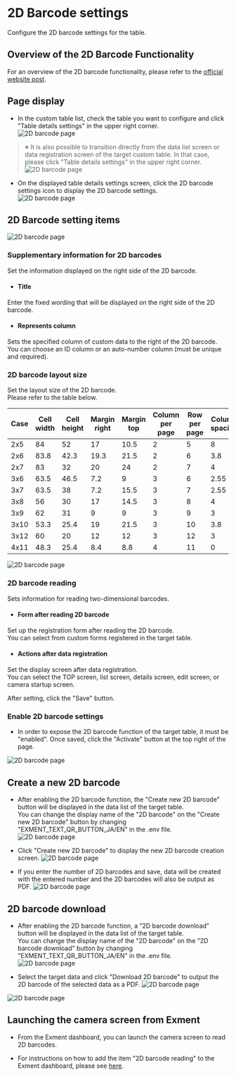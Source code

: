 # 2D Barcode settings
Configure the 2D barcode settings for the table.

## Overview of the 2D Barcode Functionality
For an overview of the 2D barcode functionality, please refer to the [official website post](https://exment.net/release_v6-1-0/).

## Page display
- In the custom table list, check the table you want to configure and click "Table details settings" in the upper right corner.  
![2D barcode page](img/2d_barcode/barcode1.png)

> ※ It is also possible to transition directly from the data list screen or data registration screen of the target custom table. In that case, please click "Table details settings" in the upper right corner.  
![2D barcode page](img/2d_barcode/barcode12.png)

- On the displayed table details settings screen, click the 2D barcode settings icon to display the 2D barcode settings.  
![2D barcode page](img/2d_barcode/barcode2.png)

## 2D Barcode setting items
![2D barcode page](img/2d_barcode/barcode3.png)

### Supplementary information for 2D barcodes
Set the information displayed on the right side of the 2D barcode.

- #### Title
Enter the fixed wording that will be displayed on the right side of the 2D barcode.  

- #### Represents column
Sets the specified column of custom data to the right of the 2D barcode.    
You can choose an ID column or an auto-number column (must be unique and required).

### 2D barcode layout size
Set the layout size of the 2D barcode.  
Please refer to the table below.

| Case | Cell width | Cell height | Margin right | Margin top | Column per page | Row per page | Column spacing | Row spacing |
| ---- | ---- | ---- | ---- | ---- | ---- | ---- | ---- | ---- |
| 2x5 | 84 | 52 | 17 | 10.5 | 2 | 5 | 8 | 4 |
| 2x6 | 83.8 | 42.3 | 19.3 | 21.5 | 2 | 6 | 3.8 | 0 |
| 2x7 | 83 | 32 | 20 | 24 | 2 | 7 | 4 | 4 |
| 3x6 | 63.5 | 46.5 | 7.2 | 9 | 3 | 6 | 2.55 | 0 |
| 3x7 | 63.5 | 38 | 7.2 | 15.5 | 3 | 7 | 2.55 | 0 |
| 3x8 | 56 | 30 | 17 | 14.5 | 3 | 8 | 4 | 4 |
| 3x9 | 62 | 31 | 9 | 9 | 3 | 9 | 3 | 0 |
| 3x10 | 53.3 | 25.4 | 19 | 21.5 | 3 | 10 | 3.8 | 0 |
| 3x12 | 60 | 20 | 12 | 12 | 3 | 12 | 3 | 3 |
| 4x11 | 48.3 | 25.4 | 8.4 | 8.8 | 4 | 11 | 0 | 0 |

![2D barcode page](img/2d_barcode/barcode4.png)

### 2D barcode reading
Sets information for reading two-dimensional barcodes. 

- #### Form after reading 2D barcode
Set up the registration form after reading the 2D barcode.  
You can select from custom forms registered in the target table. 

- #### Actions after data registration  
Set the display screen after data registration.  
You can select the TOP screen, list screen, details screen, edit screen, or camera startup screen.

After setting, click the "Save" button.

### Enable 2D barcode settings  
- In order to expose the 2D barcode function of the target table, it must be "enabled". Once saved, click the "Activate" button at the top right of the page.

![2D barcode page](img/2d_barcode/barcode5.png)

## Create a new 2D barcode
- After enabling the 2D barcode function, the "Create new 2D barcode" button will be displayed in the data list of the target table.  
You can change the display name of the "2D barcode" on the "Create new 2D barcode" button by changing "EXMENT_TEXT_QR_BUTTON_JA/EN" in the .env file.
![2D barcode page](img/2d_barcode/barcode6.png)

- Click "Create new 2D barcode" to display the new 2D barcode creation screen.
![2D barcode page](img/2d_barcode/barcode7.png)

- If you enter the number of 2D barcodes and save, data will be created with the entered number and the 2D barcodes will also be output as PDF.
![2D barcode page](img/2d_barcode/barcode8.png)

## 2D barcode download
- After enabling the 2D barcode function, a "2D barcode download" button will be displayed in the data list of the target table.  
You can change the display name of the "2D barcode" on the "2D barcode download" button by changing "EXMENT_TEXT_QR_BUTTON_JA/EN" in the .env file.
![2D barcode page](img/2d_barcode/barcode9.png)

- Select the target data and click "Download 2D barcode" to output the 2D barcode of the selected data as a PDF.
![2D barcode page](img/2d_barcode/barcode10.png)

![2D barcode page](img/2d_barcode/barcode11.png)

## Launching the camera screen from Exment
- From the Exment dashboard, you can launch the camera screen to read 2D barcodes.

- For instructions on how to add the item "2D barcode reading" to the Exment dashboard, please see [here](/dashboard#_2d-barcode).